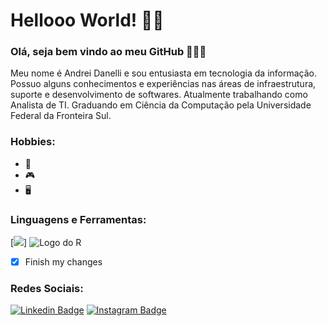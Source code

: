 # Hellooo World! 👨‍💻

### Olá, seja bem vindo ao meu GitHub 👏🎊🎉

Meu nome é Andrei Danelli e sou entusiasta em tecnologia da informação. Possuo alguns conhecimentos e experiências
nas áreas de infraestrutura, suporte e desenvolvimento de softwares. Atualmente trabalhando como Analista de TI.
Graduando em Ciência da Computação pela Universidade Federal da Fronteira Sul.

### Hobbies:
-  🎵
-  🎮
-  🖥️

### Linguagens e Ferramentas:
[![](https://img.icons8.com/color/50/000000/javascript--v1.png)]
![Logo do R](http://developer.r-project.org/Logo/Rlogo-5.png=10px)

- [x] Finish my changes


### Redes Sociais:
[![Linkedin Badge](https://img.shields.io/badge/-LinkedIn-blue?style=flat-square&logo=Linkedin&logoColor=white&link=https://www.linkedin.com/in/andrei-danelli-a884141a4/)](https://www.linkedin.com/in/andrei-danelli-a884141a4/)
[![Instagram Badge](https://img.shields.io/badge/-Instagram-gray?style=flat-square&logo=Instagram&LogoColor=white&link=https://www.instagram.com/_andreidanelli_/)](https://www.instagram.com/_andreidanelli_/)
